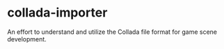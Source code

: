 collada-importer
================

An effort to understand and utilize the Collada file format for game scene development.
